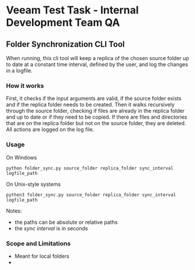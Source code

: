 # Veeam Test Task - Internal Development Team QA

## Folder Synchronization CLI Tool

When running, this cli tool will keep a replica of the chosen source folder up to date at a constant time interval, defined by the user, and log the changes in a logfile.

### How it works

First, it checks if the input arguments are valid, if the source folder exists and if the replica folder needs to be created. Then it walks recursively through the source folder, checking if files are already in the replica folder and up to date or if they need to be copied. If there are files and directories that are on the replica folder but not on the source folder, they are deleted. All actions are logged on the log file.

### Usage

On Windows

```
python folder_sync.py source_folder replica_folder sync_interval logfile_path
```

On Unix-style systems
```
python3 folder_sync.py source_folder replica_folder sync_interval logfile_path
```

Notes:
- the paths can be absolute or relative paths
- the *sync interval* is in seconds

<!-- ### Testing

The **test.py** file creates some files and directories inside the **test/source** folder and launches a new process running the CLI tool. Between syncs, the source is updated randomly with files and directories. It stops after 10 syncs -->

### Scope and Limitations

- Meant for local folders
- 

